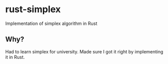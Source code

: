# rust-simplex

Implementation of simplex algorithm in Rust

## Why?

Had to learn simplex for university. Made sure I got it right by implementing it in Rust.
